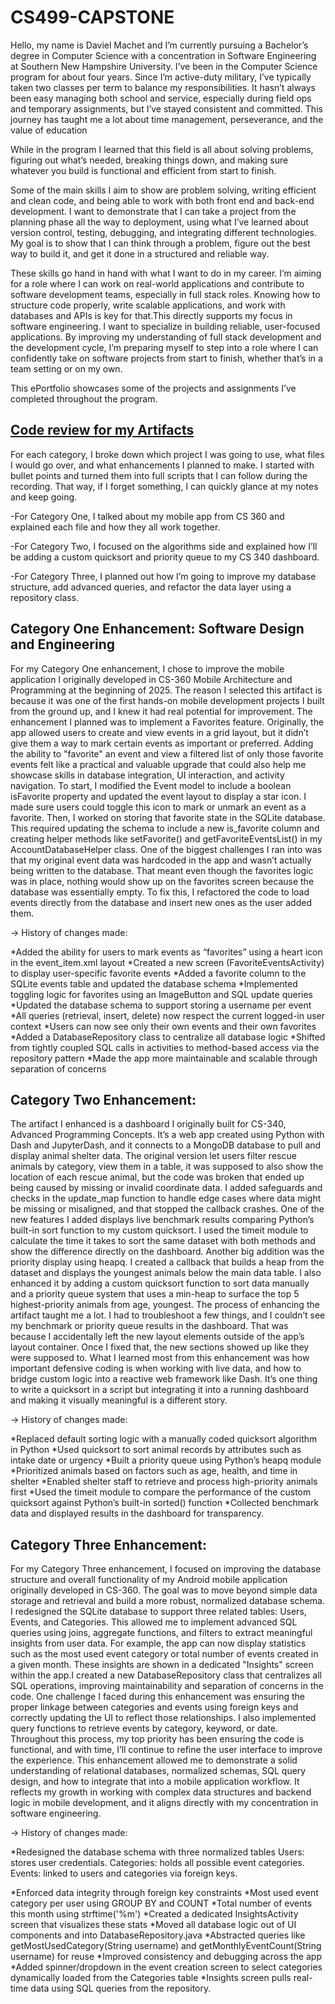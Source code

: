# CS499-CAPSTONE

Hello, my name is Daviel Machet and I’m currently pursuing a Bachelor’s degree in Computer Science with a concentration in Software Engineering at Southern New Hampshire University. I’ve been in the Computer Science program for about four years. Since I’m active-duty military, I’ve typically taken two classes per term to balance my responsibilities. It hasn’t always been easy managing both school and service, especially during field ops and temporary assignments, but I’ve stayed consistent and committed. This journey has taught me a lot about time management, perseverance, and the value of education

While in the program I learned that this field is all about solving problems, figuring out what’s needed, breaking things down, and making sure whatever you build is functional and efficient from start to finish.

Some of the main skills I aim to show are problem solving, writing efficient and clean code, and being able to work with both front end and back-end development. I want to demonstrate that I can take a project from the planning phase all the way to deployment, using what I’ve learned about version control, testing, debugging, and integrating different technologies. My goal is to show that I can think through a problem, figure out the best way to build it, and get it done in a structured and reliable way.

These skills go hand in hand with what I want to do in my career. I’m aiming for a role where I can work on real-world applications and contribute to software development teams, especially in full stack roles. Knowing how to structure code properly, write scalable applications, and work with databases and APIs is key for that.This directly supports my focus in software engineering. I want to specialize in building reliable, user-focused applications. By improving my understanding of full stack development and the development cycle, I’m preparing myself to step into a role where I can confidently take on software projects from start to finish, whether that’s in a team setting or on my own.

This ePortfolio showcases some of the projects and assignments I’ve completed throughout the program.

## [**Code review for my Artifacts**](https://go.screenpal.com/watch/cTi2qNnlHUP)
For each category, I broke down which project I was going to use, what files I would go over, and what enhancements I planned to make. I started with bullet points and turned them into full scripts that I can follow during the recording. That way, if I forget something, I can quickly glance at my notes and keep going.

-For Category One, I talked about my mobile app from CS 360 and explained each file and how they all work together.

-For Category Two, I focused on the algorithms side and explained how I’ll be adding a custom quicksort and priority queue to my CS 340 dashboard.

-For Category Three, I planned out how I’m going to improve my database structure, add advanced queries, and refactor the data layer using a repository class.




## **Category One Enhancement: Software Design and Engineering**
For my Category One enhancement, I chose to improve the mobile application I originally developed in CS-360 Mobile Architecture and Programming at the beginning of 2025. The reason I selected this artifact is because it was one of the first hands-on mobile development projects I built from the ground up, and I knew it had real potential for improvement.
The enhancement I planned was to implement a Favorites feature. Originally, the app allowed users to create and view events in a grid layout, but it didn’t give them a way to mark certain events as important or preferred. Adding the ability to "favorite" an event and view a filtered list of only those favorite events felt like a practical and valuable upgrade that could also help me showcase skills in database integration, UI interaction, and activity navigation.
To start, I modified the Event model to include a boolean isFavorite property and updated the event layout to display a star icon. I made sure users could toggle this icon to mark or unmark an event as a favorite. Then, I worked on storing that favorite state in the SQLite database. This required updating the schema to include a new is_favorite column and creating helper methods like setFavorite() and getFavoriteEventsList() in my AccountDatabaseHelper class.
One of the biggest challenges I ran into was that my original event data was hardcoded in the app and wasn’t actually being written to the database. That meant even though the favorites logic was in place, nothing would show up on the favorites screen because the database was essentially empty. To fix this, I refactored the code to load events directly from the database and insert new ones as the user added them.

&#8594; History of changes made:

*Added the ability for users to mark events as “favorites” using a heart icon in the event_item.xml layout
*Created a new screen (FavoriteEventsActivity) to display user-specific favorite events
*Added a favorite column to the SQLite events table and updated the database schema
*Implemented toggling logic for favorites using an ImageButton and SQL update queries
*Updated the database schema to support storing a username per event
*All queries (retrieval, insert, delete) now respect the current logged-in user context
*Users can now see only their own events and their own favorites
*Added a DatabaseRepository class to centralize all database logic
*Shifted from tightly coupled SQL calls in activities to method-based access via the repository pattern
*Made the app more maintainable and scalable through separation of concerns


## **Category Two Enhancement:**
The artifact I enhanced is a dashboard I originally built for CS-340, Advanced Programming Concepts. It’s a web app created using Python with Dash and JupyterDash, and it connects to a MongoDB database to pull and display animal shelter data. The original version let users filter rescue animals by category, view them in a table, it was supposed to also show the location of each rescue animal, but the code was broken that ended up being caused by missing or invalid coordinate data. I added safeguards and checks in the update_map function to handle edge cases where data might be missing or misaligned, and that stopped the callback crashes.
One of the new features I added displays live benchmark results comparing Python’s built-in sort function to my custom quicksort. I used the timeit module to calculate the time it takes to sort the same dataset with both methods and show the difference directly on the dashboard. Another big addition was the priority display using heapq. I created a callback that builds a heap from the dataset and displays the youngest animals below the main data table. I also enhanced it by adding a custom quicksort function to sort data manually and a priority queue system that uses a min-heap to surface the top 5 highest-priority animals from age, youngest.
The process of enhancing the artifact taught me a lot. I had to troubleshoot a few things, and I couldn’t see my benchmark or priority queue results in the dashboard. That was because I accidentally left the new layout elements outside of the app’s layout container. Once I fixed that, the new sections showed up like they were supposed to. What I learned most from this enhancement was how important defensive coding is when working with live data, and how to bridge custom logic into a reactive web framework like Dash. It’s one thing to write a quicksort in a script but integrating it into a running dashboard and making it visually meaningful is a different story.

&#8594; History of changes made:

*Replaced default sorting logic with a manually coded quicksort algorithm in Python
*Used quicksort to sort animal records by attributes such as intake date or urgency
*Built a priority queue using Python’s heapq module
*Prioritized animals based on factors such as age, health, and time in shelter
*Enabled shelter staff to retrieve and process high-priority animals first
*Used the timeit module to compare the performance of the custom quicksort against Python’s built-in sorted() function
*Collected benchmark data and displayed results in the dashboard for transparency.

## **Category Three Enhancement:**
For my Category Three enhancement, I focused on improving the database structure and overall functionality of my Android mobile application originally developed in CS-360. The goal was to move beyond simple data storage and retrieval and build a more robust, normalized database schema. I redesigned the SQLite database to support three related tables: Users, Events, and Categories. This allowed me to implement advanced SQL queries using joins, aggregate functions, and filters to extract meaningful insights from user data. For example, the app can now display statistics such as the most used event category or total number of events created in a given month. These insights are shown in a dedicated "Insights" screen within the app.I created a new DatabaseRepository class that centralizes all SQL operations, improving maintainability and separation of concerns in the code. One challenge I faced during this enhancement was ensuring the proper linkage between categories and events using foreign keys and correctly updating the UI to reflect those relationships. I also implemented query functions to retrieve events by category, keyword, or date. Throughout this process, my top priority has been ensuring the code is functional, and with time, I’ll continue to refine the user interface to improve the experience. This enhancement allowed me to demonstrate a solid understanding of relational databases, normalized schemas, SQL query design, and how to integrate that into a mobile application workflow. It reflects my growth in working with complex data structures and backend logic in mobile development, and it aligns directly with my concentration in software engineering.

&#8594; History of changes made:

*Redesigned the database schema with three normalized tables
Users: stores user credentials.
Categories: holds all possible event categories.
Events: linked to users and categories via foreign keys.

*Enforced data integrity through foreign key constraints
*Most used event category per user using GROUP BY and COUNT
*Total number of events this month using strftime('%m')
*Created a dedicated InsightsActivity screen that visualizes these stats
*Moved all database logic out of UI components and into DatabaseRepository.java
*Abstracted queries like getMostUsedCategory(String username) and getMonthlyEventCount(String username) for reuse
*Improved consistency and debugging across the app
*Added spinner/dropdown in the event creation screen to select categories dynamically loaded from the Categories table
*Insights screen pulls real-time data using SQL queries from the repository.
